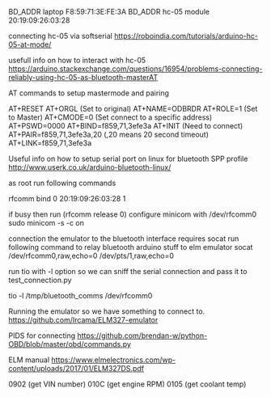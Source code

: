

BD_ADDR laptop
F8:59:71:3E:FE:3A
BD_ADDR hc-05 module
20:19:09:26:03:28


connecting hc-05 via softserial
https://roboindia.com/tutorials/arduino-hc-05-at-mode/

usefull info on how to interact with hc-05
https://arduino.stackexchange.com/questions/16954/problems-connecting-reliably-using-hc-05-as-bluetooth-masterAT

AT commands to setup mastermode and pairing

AT+RESET
AT+ORGL (Set to original)
AT+NAME=ODBRDR
AT+ROLE=1 (Set to Master)
AT+CMODE=0 (Set connect to a specific address)
AT+PSWD=0000
AT+BIND=f859,71,3efe3a
AT+INIT (Need to connect)
AT+PAIR=f859,71,3efe3a,20 (,20 means 20 second timeout)
AT+LINK=f859,71,3efe3a


Useful info on how to setup serial port on linux for bluetooth SPP profile
http://www.userk.co.uk/arduino-bluetooth-linux/


as root run following commands

rfcomm bind 0 20:19:09:26:03:28 1

if busy then run (rfcomm release 0)
configure minicom with /dev/rfcomm0
sudo minicom -s -c on



connection the emulator to the bluetooth interface requires socat
run following command to relay bluetooth arduino stuff to elm emulator
socat /dev/rfcomm0,raw,echo=0 /dev/pts/1,raw,echo=0

run tio with -l option so we can sniff the serial connection and pass it to test_connection.py

tio -l /tmp/bluetooth_comms /dev/rfcomm0

Running the emulator so we have something to connect to.
https://github.com/Ircama/ELM327-emulator

PIDS for connecting
https://github.com/brendan-w/python-OBD/blob/master/obd/commands.py

ELM manual
https://www.elmelectronics.com/wp-content/uploads/2017/01/ELM327DS.pdf


0902 (get VIN number)
010C (get engine RPM)
0105 (get coolant temp)

